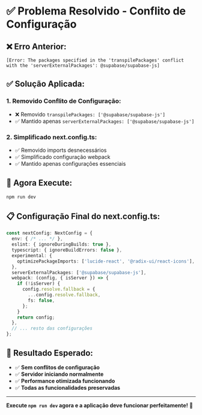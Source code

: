 # ✅ **Problema Resolvido - Conflito de Configuração**

## ❌ **Erro Anterior:**
```
[Error: The packages specified in the 'transpilePackages' conflict with the 'serverExternalPackages': @supabase/supabase-js]
```

## ✅ **Solução Aplicada:**

### **1. Removido Conflito de Configuração:**
- ❌ Removido `transpilePackages: ['@supabase/supabase-js']`
- ✅ Mantido apenas `serverExternalPackages: ['@supabase/supabase-js']`

### **2. Simplificado next.config.ts:**
- ✅ Removido imports desnecessários
- ✅ Simplificado configuração webpack
- ✅ Mantido apenas configurações essenciais

## 🚀 **Agora Execute:**

```bash
npm run dev
```

## 📋 **Configuração Final do next.config.ts:**
```typescript
const nextConfig: NextConfig = {
  env: { /* ... */ },
  eslint: { ignoreDuringBuilds: true },
  typescript: { ignoreBuildErrors: false },
  experimental: {
    optimizePackageImports: ['lucide-react', '@radix-ui/react-icons'],
  },
  serverExternalPackages: ['@supabase/supabase-js'],
  webpack: (config, { isServer }) => {
    if (!isServer) {
      config.resolve.fallback = {
        ...config.resolve.fallback,
        fs: false,
      };
    }
    return config;
  },
  // ... resto das configurações
};
```

## 🎯 **Resultado Esperado:**
- ✅ **Sem conflitos de configuração**
- ✅ **Servidor iniciando normalmente**
- ✅ **Performance otimizada funcionando**
- ✅ **Todas as funcionalidades preservadas**

---

**Execute `npm run dev` agora e a aplicação deve funcionar perfeitamente!** 🚀
